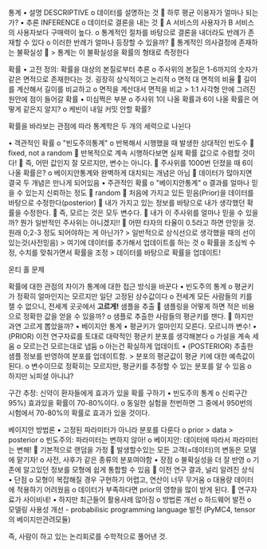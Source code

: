 통계
•	설명 DESCRIPTIVE
o	데이터를 설명하는 것 
	하루 평균 이용자가 얼마나 되는가? 
•	추론 INFERENCE
o	데이터로 결론을 내는 것
	A 서비스의 사용자가 B 서비스의 사용자보다 구매력이 높다.
o	통계적인 절차를 바탕으로 결론을 내더라도 반례가 존재할 수 있다
o	이러한 반례가 얼마나 등장할 수 있을까?
	통계적인 의사결정에 존재하는 불확실성 
	> 통계는 이 불확실성을 확률의 형태로 측정한다

확률
•	고전 정의: 확률을 대상의 본질로부터 추론
o	주사위의 본질은 1-6까지의 숫자가 같은 면적으로 존재한다는 것. 굉장히 상식적이고 논리적
o	면적 대 면적의 비율
	길이를 계산해서 길이를 비교하고
o	면적을 계산대서 면적을 비교 > 1:1 사각형 안에 그려진 원안에 점이 들어갈 확률 
•	미심쩍은 부분
o	주사위 1이 나올 확률과 6이 나올 확률은 어떻게 같은지 알지?
o	케빈이 내일 커밋 안할 확률?


확률을 바라보는 관점에 따라 통계학은 두 개의 세력으로 나뉜다

•	객관적인 확률 
o	"빈도주의통계"
o	반복해서 시행했을 때 발생한 상대적인 빈도수 
	fixed, not a random
	반복적으로 계속 시행하다보면 실제 확률 값으로 수렴할 것이다!
	즉, 어떤 값인지 잘 모르지만, 변수는 아니다.
	주사위를 1000번 던졌을 때 6이 나올 확률은? 
o	베이지안통계와 완벽하게 대치되는 개념은 아님 
	데이터가 많아지면 결국 두 개념은 만나게 되어있음 
•	주관적인 확률
o	"베이지안통계"
o	결과를 얼마나 믿을 수 있는지 신뢰하는 정도
	random
	처음에 가지고 있든 믿음(Prior)을 데이터를 바탕으로 수정한다(posterior)
	내가 가지고 있는 정보를 바탕으로 내가 생각했던 확률을 수정한다. 
	즉, 모르는 것은 모두 변수다. 
	내가 이 주사위를 얼마나 믿을 수 있을까? 뭔가 일반적인 주사위는 아니겠지!!
	어떤 타자의 타율이 0.5라고 하면 안믿을 것. 원래 0;2-3 정도 되어야하는 게 아닌가? > 일반적으로 상식선으로 생각했을 때의 선이 있는것(사전믿음) > 여기에 데이터를 추가해서 업데이트를 하는 것 
o	확률을 조심씩 수정, 수치를 맞춰가면서 확률을 조정 > 데이터를 바탕으로 확률을 업데이트! 


몬티 홀 문제 

확률에 대한 관점의 차이가 통계에 대한 접근 방식을 바꾼다
•	빈도주의 통계
o	평균키가 정확히 얼마인지는 모르지만 일단 고정된 상수값이다
o	전세계 모든 사람들의 키를 잴 수 없으니, 전세계 곳곳에서 **고르게!** 샘플을 추출 
	샘플링을 어떻게 하면 적은 비용으로 정확한 값을 얻을 수 있을까?
o	샘플로 추출한 사람들의 평균키를 잰다.
	하지만 과연 고르게 뽑았을까? 
•	베이지안 통계 
•	평균키가 얼마인지 모른다. 모르니까 변수!
•	(PRIOR) 이전 연구자료를 토대로 대략적인 평균키 분포를 생각해본다
o	가설을 계속 세움 
o	모르는건 모르는대로 냅둠
o	아는건 확실하게 업데이트 
•	(POSTERIOR) 추출한 샘플 정보를 반영하여 분포를 업데이트함. > 분포의 평균값이 평균 키에 대한 예측값이 된다.
o	변수이므로 정확히는 모르지만, 평균키를 추정할 수 있는 분포를 알 수 있음 
o	하지만 뇌피셜 아니냐? 

구간 추정: 신약이 환자들에게 효과가 있을 확률 구하기 
•	빈도주의 통계
o	신뢰구간 95%) 효과있을 확률이 70-80%이다. 
o	동일한 실험을 천번하면 그 중에서 950번의 시험에서 70-80%의 확률로 효과가 있을 것이다. 


베이지안 방법론
•	고정된 파라미터가 아니라 분포를 다룬다
o	prior > data > posterior 
o	빈도주의: 파라미터는 변하지 않아!
o	베이지안: 데이터에 따라서 파라미터는 변해! 
	기본적으로 랜덤을 가정 
	발생할수있는 모든 고객(=데이터)의 변동은 모델에 맡기자! 
o	사전, 사후가 같은 종류의 분포여야함 
•	장점
o	불확실성을 더 잘 반영
o	기존에 알고있던 정보를 모형에 쉽게 통합할 수 있음
	이전 연구 결과, 널리 알려진 상식 
•	단점
o	모형이 복잡해질 경우 구현하기 어렵고, 연산이 너무 무거움
o	대용량 데이터에 적용하기 어려웠음
o	데이터가 부족하다면 prior의 영향을 많이 받게 된다. 
	연구자료가 사이비네!
•	하지만 최근들어 활용사례 많아짐
o	방법론 개선
o	하드웨어 발전
o	모델링 사용성 개선 - probabilisic programming language 발전 (PyMC4, tensor의 베이지만관려모듈) 

즉, 사람이 하고 있는 논리회로를 수학적으로 풀어낸 것. 




